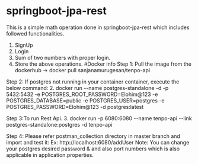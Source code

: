 # springboot-jpa-rest
This is a simple math operation done in springboot-jpa-rest which includes followed functionalities.
1. SignUp
2. Login
3. Sum of two numbers with proper login.
4. Store the above operations.
#Docker info
Step 1:
Pull the image from the dockerhub ->  docker pull sanjanamurugesan/tenpo-api

Step 2:
If postgres not running in your container container, execute the below command:
2. docker run --name postgres-standalone -d -p 5432:5432 -e POSTGRES_ROOT_PASSWORD=Elohim@123 -e POSTGRES_DATABASE=public -e POSTGRES_USER=postgres -e POSTGRES_PASSWORD=Elohim@123 -d postgres:latest

Step 3:To run Rest Api.
3. docker run -p 6080:6080 --name tenpo-api --link postgres-standalone:postgres -d tenpo-api

Step 4:
Please refer postman_collection directory in master branch and import and test it:
Ex: http://localhost:6080/addUser
Note: You can change your postgres desired password & and also port numbers which is also applicable in application.properties.
